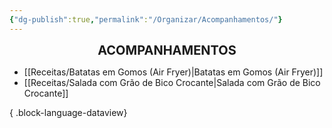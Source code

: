 ```yaml
---
{"dg-publish":true,"permalink":"/Organizar/Acompanhamentos/"}
---
```


<div style="text-align: center;"> <span style="font-size: 20px;"><b>ACOMPANHAMENTOS</b></span> </div>

- [[Receitas/Batatas em Gomos (Air Fryer)\|Batatas em Gomos (Air Fryer)]]
- [[Receitas/Salada com Grão de Bico Crocante\|Salada com Grão de Bico Crocante]]

{ .block-language-dataview}
